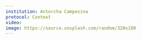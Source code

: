 ```yaml
---
institution: Antorcha Campesina
protocol: Context
video: 
image: https://source.unsplash.com/random/320x180
---
```

